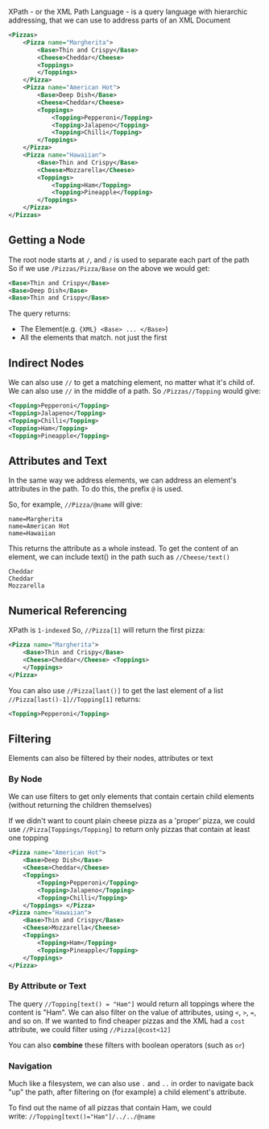 XPath - or the XML Path Language - is a query language with hierarchic addressing, that we can use to address parts of an XML Document

```XML
<Pizzas>
    <Pizza name="Margherita">
        <Base>Thin and Crispy</Base>
        <Cheese>Cheddar</Cheese>
        <Toppings>
        </Toppings>
    </Pizza>
    <Pizza name="American Hot">
        <Base>Deep Dish</Base>
        <Cheese>Cheddar</Cheese>
        <Toppings>
            <Topping>Pepperoni</Topping>
            <Topping>Jalapeno</Topping>
            <Topping>Chilli</Topping>
        </Toppings>
    </Pizza>
    <Pizza name="Hawaiian">
        <Base>Thin and Crispy</Base>
        <Cheese>Mozzarella</Cheese>
        <Toppings>
            <Topping>Ham</Topping>
            <Topping>Pineapple</Topping>
        </Toppings>
    </Pizza>
</Pizzas>
```
## Getting a Node
The root node starts at `/`, and `/` is used to separate each part of the path\
So if we use `/Pizzas/Pizza/Base` on the above we would get:
```XML
<Base>Thin and Crispy</Base>
<Base>Deep Dish</Base>
<Base>Thin and Crispy</Base>
```
The query returns:
- The Element(e.g. `{XML} <Base> ... </Base>`)
- All the elements that match. not just the first
## Indirect Nodes
We can also use `//` to get a matching element, no matter what it's child of.
We can also use `//` in the middle of a path. So `/Pizzas//Topping` would give:
```XML
<Topping>Pepperoni</Topping>
<Topping>Jalapeno</Topping>
<Topping>Chilli</Topping>
<Topping>Ham</Topping>
<Topping>Pineapple</Topping>
```

## Attributes and Text
In the same way we address elements, we can address an element's attributes in the path.
To do this, the prefix `@` is used.

So, for example, `//Pizza/@name` will give:
```
name=Margherita
name=American Hot
name=Hawaiian
```
This returns the attribute as a whole instead. To get the content of an element, we can include text() in the path such as `//Cheese/text()`
```
Cheddar
Cheddar
Mozzarella
```
## Numerical Referencing
XPath is `1-indexed`
So, `//Pizza[1]` will return the first pizza:
```XML
<Pizza name="Margherita"> 
	<Base>Thin and Crispy</Base> 
	<Cheese>Cheddar</Cheese> <Toppings> 
	</Toppings> 
</Pizza>
```

You can also use `//Pizza[last()]` to get the last element of a list
`//Pizza[last()-1]//Topping[1]` returns:
```XML
<Topping>Pepperoni</Topping>
```

## Filtering
Elements can also be filtered by their nodes, attributes or text
### By Node
We can use filters to get only elements that contain certain child elements (without returning the children themselves)

If we didn't want to count plain cheese pizza as a 'proper' pizza, we could use `//Pizza[Toppings/Topping]` to return only pizzas that contain at least one topping
```XML
<Pizza name="American Hot"> 
	<Base>Deep Dish</Base> 
	<Cheese>Cheddar</Cheese> 
	<Toppings> 
		<Topping>Pepperoni</Topping> 
		<Topping>Jalapeno</Topping> 
		<Topping>Chilli</Topping> 
	</Toppings> </Pizza> 
<Pizza name="Hawaiian"> 
	<Base>Thin and Crispy</Base> 
	<Cheese>Mozzarella</Cheese> 
	<Toppings> 
		<Topping>Ham</Topping> 
		<Topping>Pineapple</Topping> 
	</Toppings> 
</Pizza>
```

### By Attribute or Text
The query `//Topping[text() = "Ham"]` would return all toppings where the content is "Ham".
We can also filter on the value of attributes, using `<`, `>`, `=`, and so on. If we wanted to find cheaper pizzas and the XML had a `cost` attribute, we could filter using `//Pizza[@cost<12]`

You can also **combine** these filters with boolean operators (such as `or`)

### Navigation
Much like a filesystem, we can also use `.` and `..` in order to navigate back "up" the path, after filtering on (for example) a child element's attribute.

To find out the name of all pizzas that contain Ham, we could write: `//Topping[text()="Ham"]/../../@name`